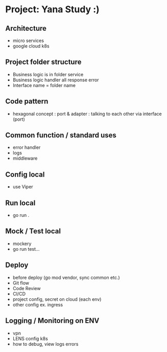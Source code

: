 # Project: Yana Study :)
## Architecture
- micro services
- google cloud k8s

## Project folder structure
- Business logic is in folder service
- Business logic handler all response error
- Interface name = folder name

## Code pattern
- hexagonal concept : port & adapter : talking to each other via interface (port)

## Common function / standard uses
- error handler
- logs
- middleware

## Config local
- use Viper

## Run local
- go run .

## Mock / Test local
- mockery
- go run test...

## Deploy
- before deploy (go mod vendor, sync common etc.)
- Git flow
- Code Review
- CI/CD
- project config, secret on cloud (each env)
- other config ex. ingress

## Logging / Monitoring on ENV
- vpn
- LENS config k8s
- how to debug, view logs errors